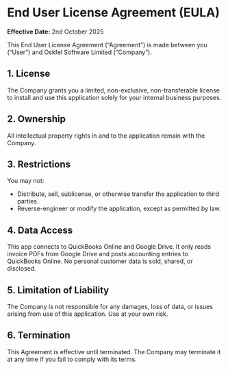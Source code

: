 # End User License Agreement (EULA)

**Effective Date:** 2nd October 2025

This End User License Agreement (“Agreement”) is made between you (“User”) and Oskfel Software Limited (“Company”).

## 1. License
The Company grants you a limited, non-exclusive, non-transferable license to install and use this application solely for your internal business purposes.

## 2. Ownership
All intellectual property rights in and to the application remain with the Company.

## 3. Restrictions
You may not:
- Distribute, sell, sublicense, or otherwise transfer the application to third parties.
- Reverse-engineer or modify the application, except as permitted by law.

## 4. Data Access
This app connects to QuickBooks Online and Google Drive. It only reads invoice PDFs from Google Drive and posts accounting entries to QuickBooks Online. No personal customer data is sold, shared, or disclosed.

## 5. Limitation of Liability
The Company is not responsible for any damages, loss of data, or issues arising from use of this application. Use at your own risk.

## 6. Termination
This Agreement is effective until terminated. The Company may terminate it at any time if you fail to comply with its terms.

